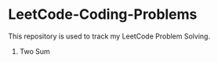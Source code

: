 # LeetCode-Coding-Problems
This repository is used to track my LeetCode Problem Solving.
1. Two Sum 
